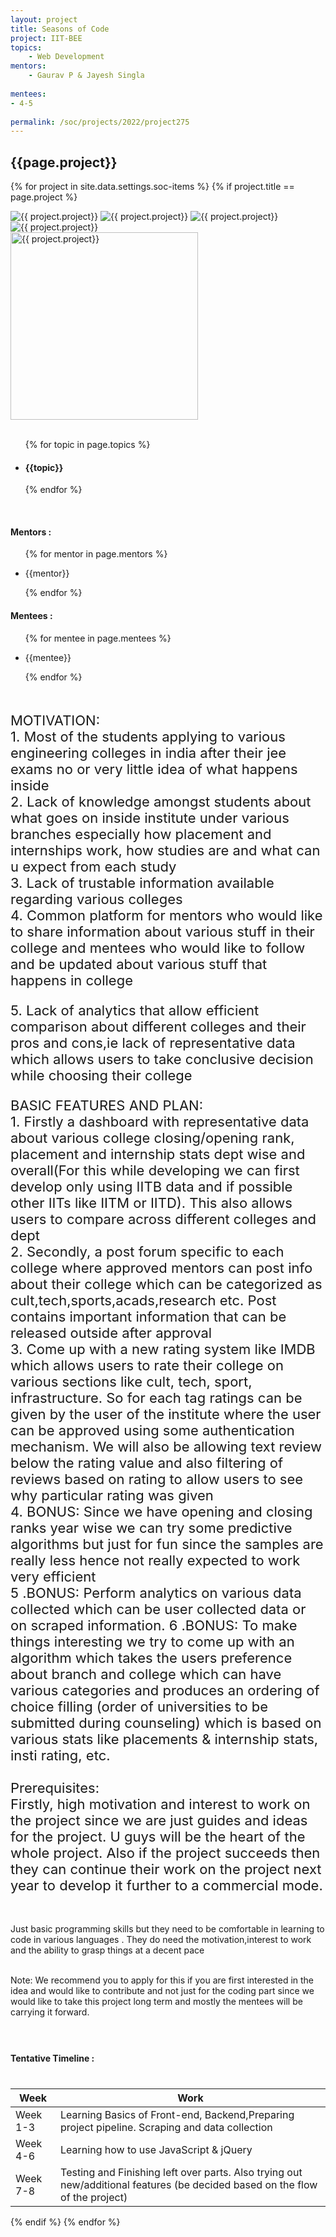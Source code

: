 ```yaml
---
layout: project
title: Seasons of Code
project: IIT-BEE
topics:
    - Web Development
mentors:
    - Gaurav P & Jayesh Singla   
    
mentees:
- 4-5   
    
permalink: /soc/projects/2022/project275
---
```


<h2 class="display1 m-3 p-3 text-center project-title">{{page.project}}</h2>

{% for project in site.data.settings.soc-items %}
{% if project.title == page.project %}

<div class ="img-soc d-block"> 
    <img src="{{ site.baseurl }}/{{ project.image }}" alt="{{ project.project}}" class="image-1">
    <img src="{{ site.baseurl }}/{{ project.image }}" alt="{{ project.project}}" class="image-2">
    <img src="{{ site.baseurl }}/{{ project.image }}" alt="{{ project.project}}" class="image-3">
    <img src="{{ site.baseurl }}/{{ project.image }}" alt="{{ project.project}}" class="image-4">
</div>
<div class = "mobile-img-soc">
  <img src="{{ site.baseurl }}/{{ project.image }}"  width = "300" height="300" alt="{{ project.project}}" class="border rounded">
  </div>
<div >
    <br>
    <ul>
        {% for topic in page.topics %}
        <li><h4 class="text-primary text-center topics">{{topic}}</h4></li>
        {% endfor %}
    </ul>
    <br>
    <h4 class="display3  ">Mentors :</h4> 
    <ul>
        {% for mentor in page.mentors %}
        <li><p class="lead">{{mentor}}</p></li>
        {% endfor %}
    </ul>
    <h4 class="display3  ">Mentees :</h4> 
    <ul>
        {% for mentee in page.mentees %}
        <li><p class="lead">{{mentee}}</p></li>
        {% endfor %}
    </ul>
</div>
<div >
    <p class="display3 project-desc" style = "font-size:22px;" >
        <br>
        MOTIVATION:<br>
1. Most of the students applying to various engineering colleges in india after their jee exams no or very little idea of what happens inside<br>
2. Lack of knowledge amongst students about what goes on inside institute under various branches especially how placement and internships work, how studies are and what can u expect from each study<br>
3. Lack of trustable information available regarding various colleges<br>
4. Common platform for mentors who would like to share information about various stuff in their college and mentees who would like to follow and be updated about various stuff that happens in college<br>
</p>
 <p class="display3" style = "font-size:22px;" >
5. Lack of analytics that allow efficient comparison about different colleges and their pros and cons,ie lack of representative data which allows users to take conclusive decision while choosing their college<br>
</p>
<p class="display3" style = "font-size:22px;" >
BASIC FEATURES AND PLAN:<br>
1. Firstly a dashboard with representative data about various college closing/opening rank, placement and internship stats dept wise and overall(For this while developing we can first develop only using IITB data and if possible other IITs like IITM or IITD). This also allows users to compare across different colleges and dept<br>
2. Secondly, a post forum specific to each college where approved mentors can post info about their college which can be categorized as cult,tech,sports,acads,research etc. Post contains important information that can be released outside after approval<br>
3. Come up with a new rating system like IMDB which allows users to rate their college on various sections like cult, tech, sport, infrastructure. So for each tag ratings can be given by the user of the institute where the user  can be approved using some authentication mechanism. We will also be allowing text review below the rating value and also filtering of reviews based on rating to allow users to see why particular rating was given <br>
4. BONUS: Since we have opening and closing ranks year wise we can try some predictive algorithms but just for fun since the samples are really less hence not really expected to work very efficient<br>
5 .BONUS: Perform analytics on various data collected which can be user collected data or on scraped information. 
6 .BONUS: To make things interesting we try to come up with an algorithm which takes the users preference about branch and college which can have various categories and produces an ordering of choice filling (order of universities to be submitted during counseling) which is based on various stats like placements & internship stats, insti rating, etc. <br>
<br>
Prerequisites:
<br>
Firstly, high motivation and interest to work on the project since we are just guides and ideas for the project. U guys will be the heart of the whole project. Also if the project succeeds then they can continue their work on the project next year to develop it further to a commercial mode.<br> <br>

Just basic programming skills but they need to be comfortable in learning to code in various languages . They do need the motivation,interest to work and the ability to grasp things at a decent pace <br><br>

Note: We recommend you to apply for this if you are first interested in the idea and would like to contribute and not just for the coding part since we would like to take this project long term and mostly the mentees will be carrying it forward.<br>
        <br>
    </p>
</div>
<div class = "d-flex flex-wrap">
<div>
    <h4 class="display3" style="margin:40px 0px 40px 0px;">Tentative Timeline :</h4>
    <table class="table table-striped w-75">
    <thead>
        <tr>
        <th>Week</th>
        <th>Work</th>
        </tr>
    </thead>
    <tbody>
    <tr>
      <td  >Week 1-3</td>
      <td>Learning Basics of Front-end, Backend,Preparing project pipeline. Scraping and data collection</td>
    </tr>
    <tr>
      <td>Week 4-6</td>
      <td>Learning how to use JavaScript & jQuery</td>
    </tr>
    <tr>
      <td>Week 7-8</td>
      <td>Testing and Finishing left over parts. Also trying out new/additional features (be decided based on the flow of the project)</td>
    </tr>
    </tbody>
    </table>
</div>
</div>
{% endif %}
{% endfor %}
